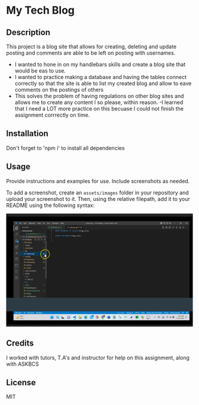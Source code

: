 # My Tech Blog

## Description

This project is a blog site that allows for creating, deleting and update posting and comments are able to be left on posting with usernames.

- I wanted to hone in on my handlebars skills and create a blog site that would be eas to use.
- I wanted to practice making a database and having the tables connect correctly so that the site is able to list my created blog and allow to eave comments on the postings of others
- This solves the problem of having regulations on other blog sites and allows me to create any content I so please, within reason.
-I learned that I need a LOT more practice on this becuase I could not finish the assignment corrrectly on time. 

## Installation

Don't forget to 'npm i' to install all dependencies

## Usage

Provide instructions and examples for use. Include screenshots as needed.

To add a screenshot, create an `assets/images` folder in your repository and upload your screenshot to it. Then, using the relative filepath, add it to your README using the following syntax:


![screenshot of video](readmescsh.png)


## Credits

I worked with tutors, T.A's and instructor for help on this assignment, along with ASKBCS
## License

MIT
